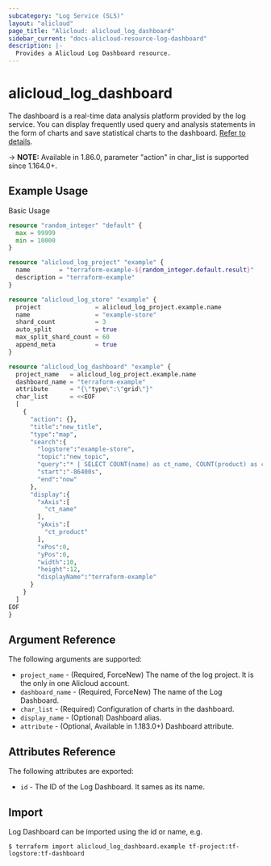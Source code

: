 ```yaml
---
subcategory: "Log Service (SLS)"
layout: "alicloud"
page_title: "Alicloud: alicloud_log_dashboard"
sidebar_current: "docs-alicloud-resource-log-dashboard"
description: |-
  Provides a Alicloud Log Dashboard resource.
---
```


# alicloud\_log\_dashboard
The dashboard is a real-time data analysis platform provided by the log service. You can display frequently used query and analysis statements in the form of charts and save statistical charts to the dashboard.
[Refer to details](https://www.alibabacloud.com/help/doc-detail/102530.htm).

-> **NOTE:** Available in 1.86.0, parameter "action" in char_list is supported since 1.164.0+. 

## Example Usage

Basic Usage

```terraform
resource "random_integer" "default" {
  max = 99999
  min = 10000
}

resource "alicloud_log_project" "example" {
  name        = "terraform-example-${random_integer.default.result}"
  description = "terraform-example"
}

resource "alicloud_log_store" "example" {
  project               = alicloud_log_project.example.name
  name                  = "example-store"
  shard_count           = 3
  auto_split            = true
  max_split_shard_count = 60
  append_meta           = true
}

resource "alicloud_log_dashboard" "example" {
  project_name   = alicloud_log_project.example.name
  dashboard_name = "terraform-example"
  attribute      = "{\"type\":\"grid\"}"
  char_list      = <<EOF
  [
    {
      "action": {},
      "title":"new_title",
      "type":"map",
      "search":{
        "logstore":"example-store",
        "topic":"new_topic",
        "query":"* | SELECT COUNT(name) as ct_name, COUNT(product) as ct_product, name,product GROUP BY name,product",
        "start":"-86400s",
        "end":"now"
      },
      "display":{
        "xAxis":[
          "ct_name"
        ],
        "yAxis":[
          "ct_product"
        ],
        "xPos":0,
        "yPos":0,
        "width":10,
        "height":12,
        "displayName":"terraform-example"
      }
    }
  ]
EOF
}
```


## Argument Reference

The following arguments are supported:

* `project_name` - (Required, ForceNew) The name of the log project. It is the only in one Alicloud account.
* `dashboard_name` - (Required, ForceNew) The name of the Log Dashboard.
* `char_list` - (Required) Configuration of charts in the dashboard.
* `display_name` - (Optional) Dashboard alias.
* `attribute` - (Optional, Available in 1.183.0+) Dashboard attribute.

## Attributes Reference

The following attributes are exported:

* `id` - The ID of the Log Dashboard. It sames as its name.

## Import

Log Dashboard can be imported using the id or name, e.g.

```shell
$ terraform import alicloud_log_dashboard.example tf-project:tf-logstore:tf-dashboard
```
